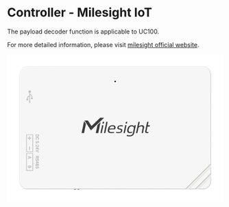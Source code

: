 # Controller - Milesight IoT

The payload decoder function is applicable to UC100.

For more detailed information, please visit [milesight official website](https://www.milesight-iot.com).

![UC100](UC100.png)
